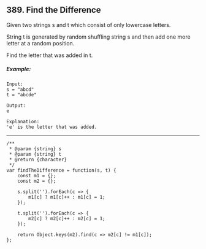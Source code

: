 ## 389. Find the Difference

Given two strings s and t which consist of only lowercase letters.

String t is generated by random shuffling string s and then add one more letter at a random position.

Find the letter that was added in t.

##### Example:
```
Input:
s = "abcd"
t = "abcde"

Output:
e

Explanation:
'e' is the letter that was added.
```
---
```
/**
 * @param {string} s
 * @param {string} t
 * @return {character}
 */
var findTheDifference = function(s, t) {
    const m1 = {};
    const m2 = {};
    
    s.split('').forEach(c => {
        m1[c] ? m1[c]++ : m1[c] = 1;
    });
    
    t.split('').forEach(c => {
        m2[c] ? m2[c]++ : m2[c] = 1;
    });
    
    return Object.keys(m2).find(c => m2[c] != m1[c]);
};
```
